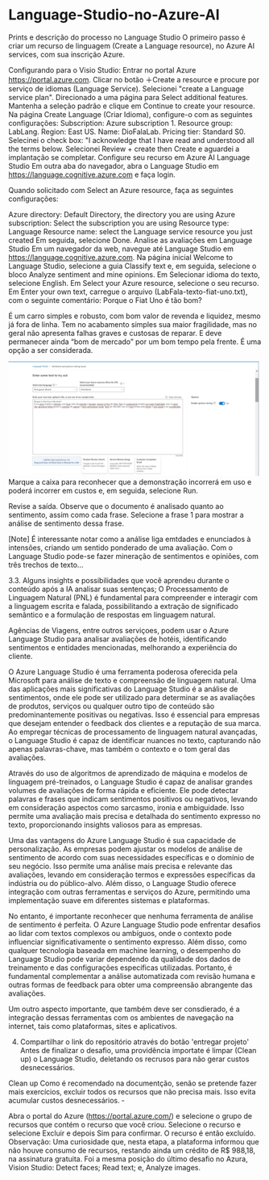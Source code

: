 # Language-Studio-no-Azure-AI

Prints e descrição do processo no Language Studio
O primeiro passo é criar um recurso de linguagem (Create a Language resource), no Azure AI services, com sua inscrição Azure.

Configurando para o Visio Studio:
Entrar no portal Azure https://portal.azure.com.
Clicar no botão ＋Create a resource e procure por serviço de idiomas (Language Service). Selecionei "create a Language service plan". Direcionado a uma página para Select additional features. Mantenha a seleção padrão e clique em Continue to create your resource.
Na página Create Language (Criar Idioma), configure-o com as seguintes configurações:
Subscription: Azure subscription 1.
Resource group: LabLang.
Region: East US.
Name: DioFalaLab.
Pricing tier: Standard S0.
Selecinei o check box: "I acknowledge that I have read and understood all the terms below.
Selecionei Review + create then Create e aguardei a implantação se completar.
Configure seu recurso em Azure AI Language Studio
Em outra aba do navegador, abra o Language Studio em https://language.cognitive.azure.com e faça login.

Quando solicitado com Select an Azure resource, faça as seguintes configurações:

Azure directory: Default Directory, the directory you are using
Azure subscription: Select the subscription you are using
Resource type: Language
Resource name: select the Language service resource you just created
Em seguida, selecione Done.
Analise as avaliações em Language Studio
Em um navegador da web, navegue até Language Studio em https://language.cognitive.azure.com.
Na página inicial Welcome to Language Studio, selecione a guia Classify text e, em seguida, selecione o bloco Analyze sentiment and mine opinions.
Em Selecionar idioma do texto, selecione English.
Em Select your Azure resource, selecione o seu recurso.
Em Enter your own text, carregue o arquivo (LabFala-texto-fiat-uno.txt), com o seguinte comentário:
Porque o Fiat Uno é tão bom?

É um carro simples e robusto, com bom valor de revenda e liquidez, mesmo já fora de linha. Tem no acabamento simples sua maior fragilidade, mas no geral não apresenta falhas graves e custosas de reparar. E deve permanecer ainda “bom de mercado” por um bom tempo pela frente. É uma opção a ser considerada.

<img src="contets/LabFala-fiat1-titulo.jpg">
Marque a caixa para reconhecer que a demonstração incorrerá em uso e poderá incorrer em custos e, em seguida, selecione Run.


Revise a saída. Observe que o documento é analisado quanto ao sentimento, assim como cada frase. Selecione a frase 1 para mostrar a análise de sentimento dessa frase.




[Note]
É interessante notar como a análise liga emtdades e enunciados à intensões, criando um sentido ponderado de uma avaliação. Com o Language Studio pode-se fazer mineração de sentimentos e opiniões, com três trechos de texto...

3.3. Alguns insights e possibilidades que você aprendeu durante o conteúdo após a IA analisar suas sentenças;
O Processamento de Linguagem Natural (PNL) é fundamental para compreender e interagir com a linguagem escrita e falada, possibilitando a extração de significado semântico e a formulação de respostas em linguagem natural.

Agências de Viagens, entre outros serviçoes, podem usar o Azure Language Studio para analisar avaliações de hotéis, identificando sentimentos e entidades mencionadas, melhorando a experiência do cliente.

O Azure Language Studio é uma ferramenta poderosa oferecida pela Microsoft para análise de texto e compreensão de linguagem natural. Uma das aplicações mais significativas do Language Studio é a análise de sentimentos, onde ele pode ser utilizado para determinar se as avaliações de produtos, serviços ou qualquer outro tipo de conteúdo são predominantemente positivas ou negativas. Isso é essencial para empresas que desejam entender o feedback dos clientes e a reputação de sua marca. Ao empregar técnicas de processamento de linguagem natural avançadas, o Language Studio é capaz de identificar nuances no texto, capturando não apenas palavras-chave, mas também o contexto e o tom geral das avaliações.

Através do uso de algoritmos de aprendizado de máquina e modelos de linguagem pré-treinados, o Language Studio é capaz de analisar grandes volumes de avaliações de forma rápida e eficiente. Ele pode detectar palavras e frases que indicam sentimentos positivos ou negativos, levando em consideração aspectos como sarcasmo, ironia e ambiguidade. Isso permite uma avaliação mais precisa e detalhada do sentimento expresso no texto, proporcionando insights valiosos para as empresas.

Uma das vantagens do Azure Language Studio é sua capacidade de personalização. As empresas podem ajustar os modelos de análise de sentimento de acordo com suas necessidades específicas e o domínio de seu negócio. Isso permite uma análise mais precisa e relevante das avaliações, levando em consideração termos e expressões específicas da indústria ou do público-alvo. Além disso, o Language Studio oferece integração com outras ferramentas e serviços do Azure, permitindo uma implementação suave em diferentes sistemas e plataformas.

No entanto, é importante reconhecer que nenhuma ferramenta de análise de sentimento é perfeita. O Azure Language Studio pode enfrentar desafios ao lidar com textos complexos ou ambíguos, onde o contexto pode influenciar significativamente o sentimento expresso. Além disso, como qualquer tecnologia baseada em machine learning, o desempenho do Language Studio pode variar dependendo da qualidade dos dados de treinamento e das configurações específicas utilizadas. Portanto, é fundamental complementar a análise automatizada com revisão humana e outras formas de feedback para obter uma compreensão abrangente das avaliações.

Um outro aspecto importante, que também deve ser consdierado, é a integração dessas ferramentas com os ambientes de navegação na internet, tais como plataformas, sites e aplicativos.

4. Compartilhar o link do repositório através do botão 'entregar projeto'
Antes de finalizar o desafio, uma providência importate é limpar (Clean up) o Language Studio, deletando os recrusos para não gerar custos desnecessários.

Clean up
Como é recomendado na documentção, senão se pretende fazer mais exercícios, excluir todos os recursos que não precisa mais. Isso evita acumular custos desnecessários.
‑

Abra o portal do Azure (https://portal.azure.com/) e selecione o grupo de recursos que contém o recurso que você criou.
Selecione o recurso e selecione Excluir e depois Sim para confirmar. O recurso é então excluído.
Observação: Uma curiosidade que, nesta etapa, a plataforma informou que não houve consumo de recursos, restando ainda um crédito de R$ 988,18, na assinatura gratuita. Foi a mesma posição do último desafio no Azura, Vision Studio: Detect faces; Read text; e, Analyze images.
